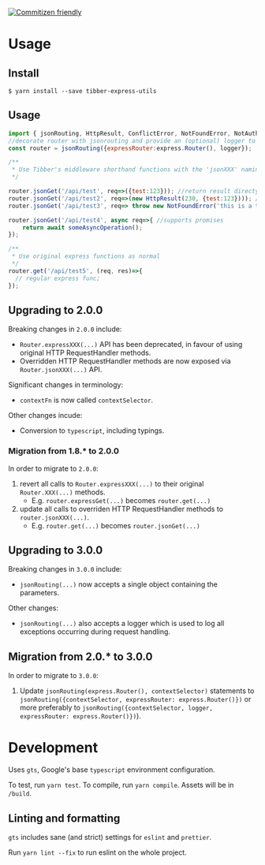 
[![Commitizen friendly](https://img.shields.io/badge/commitizen-friendly-brightgreen.svg)](http://commitizen.github.io/cz-cli/)

# Usage

## Install

```
$ yarn install --save tibber-express-utils
```

## Usage

```js
import { jsonRouting, HttpResult, ConflictError, NotFoundError, NotAuthorizedError, BadRequestError, ServerError } from 'tibber-express-utils';
//decorate router with jsonrouting and provide an (optional) logger to receive messages raised during request handling.
const router = jsonRouting({expressRouter:express.Router(), logger});

/**
 * Use Tibber's middleware shorthand functions with the 'jsonXXX' naming convention.
 */

router.jsonGet('/api/test', req=>({test:123})); //return result directy
router.jsonGet('/api/test2', req=>(new HttpResult(230, {test:123}))); //return result with customer statuscode
router.jsonGet('/api/test3', req=> throw new NotFoundError('this is a test error'));

router.jsonGet('/api/test4', async req=>{ //supports promises
    return await someAsyncOperation();
});

/**
 * Use original express functions as normal
 */
router.get('/api/test5', (req, res)=>{
  // regular express func;
});
```

## Upgrading to 2.0.0

Breaking changes in `2.0.0` include:

 - `Router.expressXXX(...)` API has been deprecated, in favour of using original HTTP RequestHandler methods.
 - Overridden HTTP RequestHandler methods are now exposed via `Router.jsonXXX(...)` API.
 
Significant changes in terminology:
 
 - `contextFn` is now called `contextSelector`.

Other changes incude:

 - Conversion to `typescript`, including typings.
 
### Migration from 1.8.* to 2.0.0

In order to migrate to `2.0.0`:
 
1. revert all calls to `Router.expressXXX(...)` to their original `Router.XXX(...)` methods.
   - E.g. `router.expressGet(...)` becomes `router.get(...)`
2. update all calls to overriden HTTP RequestHandler methods to `router.jsonXXX(...)`.
   - E.g. `router.get(...)` becomes `router.jsonGet(...)`

## Upgrading to 3.0.0

Breaking changes in `3.0.0` include:

 - `jsonRouting(...)` now accepts a single object containing the parameters.

Other changes:

 - `jsonRouting(...)` also accepts a logger which is used to log all exceptions occurring during request handling.
## Migration from 2.0.* to 3.0.0

In order to migrate to `3.0.0`:

1. Update `jsonRouting(express.Router(), contextSelector)` statements to `jsonRouting({contextSelector, expressRouter: express.Router()})` or
   more preferably to `jsonRouting({contextSelector, logger, expressRouter: express.Router()})`).

# Development

Uses `gts`, Google's base `typescript` environment configuration.

To test, run `yarn test`.
To compile, run `yarn compile`. Assets will be in `/build`.

## Linting and formatting

`gts` includes sane (and strict) settings for `eslint` and `prettier`.

Run `yarn lint --fix` to run eslint on the whole project.
